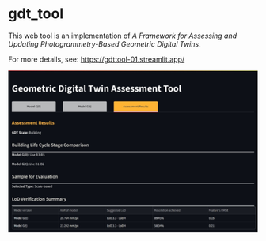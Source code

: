 # gdt_tool

This web tool is an implementation of *A Framework for Assessing and Updating Photogrammetry-Based Geometric Digital Twins*.

For more details, see: https://gdttool-01.streamlit.app/

![](gdt_preview.jpg)
